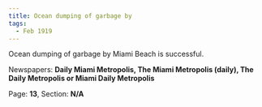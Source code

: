 ```yaml
---  
title: Ocean dumping of garbage by  
tags:  
  - Feb 1919  
---  
```

  
Ocean dumping of garbage by Miami Beach is successful.  
  
Newspapers: **Daily Miami Metropolis, The Miami Metropolis (daily), The Daily Metropolis or Miami Daily Metropolis**  
  
Page: **13**, Section: **N/A** 
